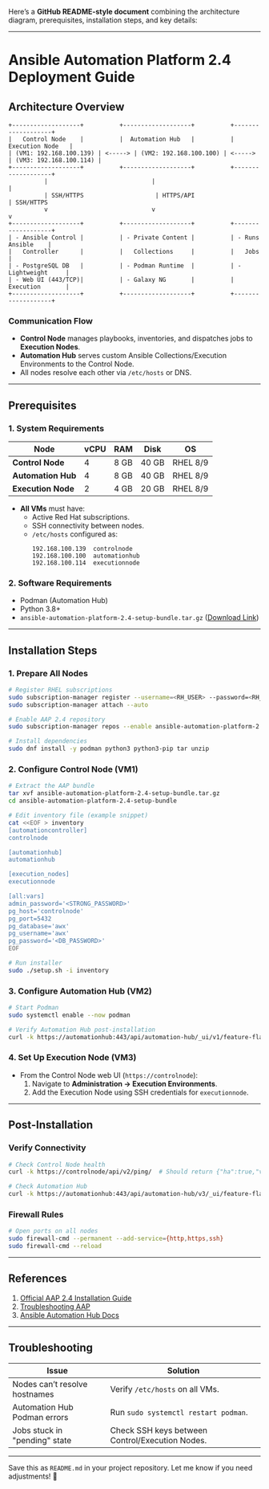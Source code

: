 Here’s a **GitHub README-style document** combining the architecture diagram, prerequisites, installation steps, and key details:

---

# Ansible Automation Platform 2.4 Deployment Guide

## Architecture Overview

```
+-------------------+          +-------------------+          +-------------------+
|   Control Node    |          |  Automation Hub   |          |  Execution Node   |
| (VM1: 192.168.100.139) | <-----> | (VM2: 192.168.100.100) | <-----> | (VM3: 192.168.100.114) |
+-------------------+          +-------------------+          +-------------------+
          |                             |                             |
          | SSH/HTTPS                    | HTTPS/API                  | SSH/HTTPS
          v                             v                             v
+-------------------+          +-------------------+          +-------------------+
| - Ansible Control |          | - Private Content |          | - Runs Ansible    |
|   Controller      |          |   Collections     |          |   Jobs            |
| - PostgreSQL DB   |          | - Podman Runtime  |          | - Lightweight     |
| - Web UI (443/TCP)|          | - Galaxy NG       |          |   Execution       |
+-------------------+          +-------------------+          +-------------------+
```

### Communication Flow
- **Control Node** manages playbooks, inventories, and dispatches jobs to **Execution Nodes**.
- **Automation Hub** serves custom Ansible Collections/Execution Environments to the Control Node.
- All nodes resolve each other via `/etc/hosts` or DNS.

---

## Prerequisites

### 1. System Requirements
| Node              | vCPU | RAM  | Disk  | OS           |
|-------------------|------|------|-------|--------------|
| **Control Node**  | 4    | 8 GB | 40 GB | RHEL 8/9     |
| **Automation Hub**| 4    | 8 GB | 40 GB | RHEL 8/9     |
| **Execution Node**| 2    | 4 GB | 20 GB | RHEL 8/9     |

- **All VMs** must have:
  - Active Red Hat subscriptions.
  - SSH connectivity between nodes.
  - `/etc/hosts` configured as:
    ```
    192.168.100.139  controlnode
    192.168.100.100  automationhub
    192.168.100.114  executionnode
    ```

### 2. Software Requirements
- Podman (Automation Hub)
- Python 3.8+
- `ansible-automation-platform-2.4-setup-bundle.tar.gz` ([Download Link](https://access.redhat.com/downloads/content/480/ver=2.4/rhel---9/2.4/x86_64/product-software))

---

## Installation Steps

### 1. Prepare All Nodes
```bash
# Register RHEL subscriptions
sudo subscription-manager register --username=<RH_USER> --password=<RH_PASSWORD>
sudo subscription-manager attach --auto

# Enable AAP 2.4 repository
sudo subscription-manager repos --enable ansible-automation-platform-2.4-for-rhel-9-x86_64-rpms

# Install dependencies
sudo dnf install -y podman python3 python3-pip tar unzip
```

### 2. Configure Control Node (VM1)
```bash
# Extract the AAP bundle
tar xvf ansible-automation-platform-2.4-setup-bundle.tar.gz
cd ansible-automation-platform-2.4-setup-bundle

# Edit inventory file (example snippet)
cat <<EOF > inventory
[automationcontroller]
controlnode

[automationhub]
automationhub

[execution_nodes]
executionnode

[all:vars]
admin_password='<STRONG_PASSWORD>'
pg_host='controlnode'
pg_port=5432
pg_database='awx'
pg_username='awx'
pg_password='<DB_PASSWORD>'
EOF

# Run installer
sudo ./setup.sh -i inventory
```

### 3. Configure Automation Hub (VM2)
```bash
# Start Podman
sudo systemctl enable --now podman

# Verify Automation Hub post-installation
curl -k https://automationhub:443/api/automation-hub/_ui/v1/feature-flags/
```

### 4. Set Up Execution Node (VM3)
- From the Control Node web UI (`https://controlnode`):
  1. Navigate to **Administration → Execution Environments**.
  2. Add the Execution Node using SSH credentials for `executionnode`.

---

## Post-Installation

### Verify Connectivity
```bash
# Check Control Node health
curl -k https://controlnode/api/v2/ping/  # Should return {"ha":true,"version":"2.4.0"}

# Check Automation Hub
curl -k https://automationhub:443/api/automation-hub/v3/_ui/feature-flags/
```

### Firewall Rules
```bash
# Open ports on all nodes
sudo firewall-cmd --permanent --add-service={http,https,ssh}
sudo firewall-cmd --reload
```

---

## References
1. [Official AAP 2.4 Installation Guide](https://access.redhat.com/documentation/en-us/ansible_automation_platform/2.4/html/red_hat_ansible_automation_platform_installation_guide/index)
2. [Troubleshooting AAP](https://access.redhat.com/articles/7004767)
3. [Ansible Automation Hub Docs](https://access.redhat.com/documentation/en-us/ansible_automation_hub/2.4)

---

## Troubleshooting
| Issue                          | Solution                                  |
|--------------------------------|-------------------------------------------|
| Nodes can’t resolve hostnames  | Verify `/etc/hosts` on all VMs.           |
| Automation Hub Podman errors   | Run `sudo systemctl restart podman`.      |
| Jobs stuck in "pending" state  | Check SSH keys between Control/Execution Nodes. |

---

Save this as `README.md` in your project repository. Let me know if you need adjustments! 🚀
